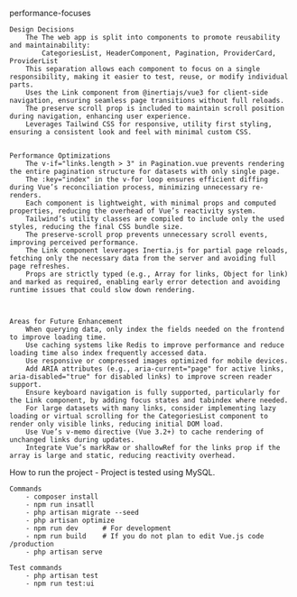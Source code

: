 performance-focuses

    Design Decisions
        The The web app is split into components to promote reusability and maintainability:
            CategoriesList, HeaderComponent, Pagination, ProviderCard, ProviderList
        This separation allows each component to focus on a single responsibility, making it easier to test, reuse, or modify individual parts.
        Uses the Link component from @inertiajs/vue3 for client-side navigation, ensuring seamless page transitions without full reloads.
        The preserve scroll prop is included to maintain scroll position during navigation, enhancing user experience.
        Leverages Tailwind CSS for responsive, utility first styling, ensuring a consistent look and feel with minimal custom CSS.


    Performance Optimizations
        The v-if="links.length > 3" in Pagination.vue prevents rendering the entire pagination structure for datasets with only single page.
        The :key="index" in the v-for loop ensures efficient diffing during Vue’s reconciliation process, minimizing unnecessary re-renders.
        Each component is lightweight, with minimal props and computed properties, reducing the overhead of Vue’s reactivity system.
        Tailwind’s utility classes are compiled to include only the used styles, reducing the final CSS bundle size.
        The preserve-scroll prop prevents unnecessary scroll events, improving perceived performance.
        The Link component leverages Inertia.js for partial page reloads, fetching only the necessary data from the server and avoiding full page refreshes.
        Props are strictly typed (e.g., Array for links, Object for link) and marked as required, enabling early error detection and avoiding runtime issues that could slow down rendering.



    Areas for Future Enhancement
        When querying data, only index the fields needed on the frontend to improve loading time.
        Use caching systems like Redis to improve performance and reduce loading time also index frequently accessed data.
        Use responsive or compressed images optimized for mobile devices.
        Add ARIA attributes (e.g., aria-current="page" for active links, aria-disabled="true" for disabled links) to improve screen reader support.
        Ensure keyboard navigation is fully supported, particularly for the Link component, by adding focus states and tabindex where needed.
        For large datasets with many links, consider implementing lazy loading or virtual scrolling for the CategoriesList component to render only visible links, reducing initial DOM load.
        Use Vue’s v-memo directive (Vue 3.2+) to cache rendering of unchanged links during updates.
        Integrate Vue’s markRaw or shallowRef for the links prop if the array is large and static, reducing reactivity overhead.



How to run the project
    - Project is tested using MySQL.

    Commands
        - composer install
        - npm run insatll
        - php artisan migrate --seed
        - php artisan optimize
        - npm run dev      # For development
        - npm run build    # If you do not plan to edit Vue.js code /production
        - php artisan serve

    Test commands
        - php artisan test
        - npm run test:ui
        

